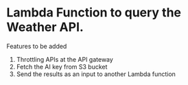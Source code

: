 # Lambda Function to query the Weather API. 
Features to be added
1. Throttling APIs at the API gateway
2. Fetch the AI key from S3 bucket
3. Send the results as an input to another Lambda function
